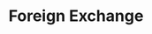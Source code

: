 ---
title: Foreign Exchange
credit: Production Designer
project: Foreign Exchange
img_src: /assets/images/Fex2A.jpg
featured_portfolio: None
featured_home: False
---